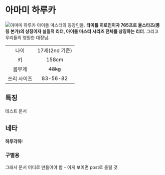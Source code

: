 # 아마미 하루카

![아마미 하루카](https://raw.githubusercontent.com/imascentrekor/IdolmasterWiki/master/image/01%20Haruka.png "하루각하")
아이돌 마스터의 등장인물. **타이틀 히로인이자 765프로 올스타즈(통칭 본가)의 상징이자 실질적 리더, 아이돌 마스터 시리즈 전체를 상징하는 리더**. 그리고 우리들의 영원한 대장님.

|||
|:---:|:---:|
|나이|17세(2nd 기준)|
|키|158cm|
|몸무게|~~48kg~~|
|쓰리 사이즈|83-56-82|

## 특징
테스트 문서

## 네타
**하루각하**!

### 구별용
그래서 문서 어디로 만들어야 함 - 이게 보이면 post로 올릴 것
